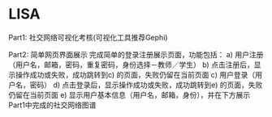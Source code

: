 # LISA
Part1: 社交网络可视化考核(可视化工具推荐Gephi)

Part2: 简单网页界面展示
完成简单的登录注册展示页面，功能包括：
a)	用户注册（用户名，邮箱，密码，重复密码，身份选择－教师／学生）
b)	点击注册后，显示操作成功或失败，成功跳转到c) 的页面，失败仍留在当前页面
c)	用户登录（用户名，密码）
d)	点击登录后，显示操作成功或失败，成功跳转到e) 的页面，失败仍留在当前页面
e)	显示用户基本信息（用户名，邮箱，身份），并在下方展示Part1中完成的社交网络图谱


